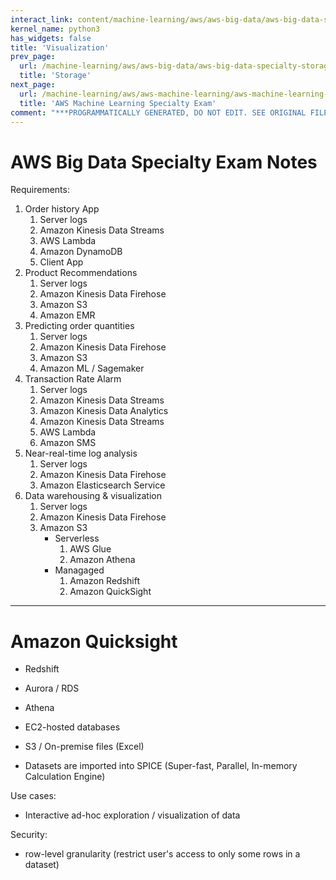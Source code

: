 ```yaml
---
interact_link: content/machine-learning/aws/aws-big-data/aws-big-data-specialty-visualization.ipynb
kernel_name: python3
has_widgets: false
title: 'Visualization'
prev_page:
  url: /machine-learning/aws/aws-big-data/aws-big-data-specialty-storage
  title: 'Storage'
next_page:
  url: /machine-learning/aws/aws-machine-learning/aws-machine-learning-specialty-exam
  title: 'AWS Machine Learning Specialty Exam'
comment: "***PROGRAMMATICALLY GENERATED, DO NOT EDIT. SEE ORIGINAL FILES IN /content***"
---
```



# AWS Big Data Specialty Exam Notes

Requirements:
1. Order history App
    1. Server logs 
    2. Amazon Kinesis Data Streams 
    3. AWS Lambda 
    4. Amazon DynamoDB
    5. Client App
2. Product Recommendations
    1. Server logs 
    2. Amazon Kinesis Data Firehose
    3. Amazon S3
    4. Amazon EMR
3. Predicting order quantities
    1. Server logs
    2. Amazon Kinesis Data Firehose
    3. Amazon S3
    4. Amazon ML / Sagemaker
4. Transaction Rate Alarm
    1. Server logs
    2. Amazon Kinesis Data Streams
    3. Amazon Kinesis Data Analytics
    4. Amazon Kinesis Data Streams
    5. AWS Lambda
    6. Amazon SMS
5. Near-real-time log analysis
    1. Server logs
    2. Amazon Kinesis Data Firehose
    3. Amazon Elasticsearch Service
6. Data warehousing & visualization
    1. Server logs
    2. Amazon Kinesis Data Firehose
    3. Amazon S3
        - Serverless
            1. AWS Glue
            2. Amazon Athena
        - Managaged
            1. Amazon Redshift
            2. Amazon QuickSight



---
# Amazon Quicksight

- Redshift
- Aurora / RDS
- Athena
- EC2-hosted databases
- S3 / On-premise files (Excel)

- Datasets are imported into SPICE (Super-fast, Parallel, In-memory Calculation Engine)

Use cases:
- Interactive ad-hoc exploration / visualization of data

Security:
- row-level granularity (restrict user's access to only some rows in a dataset)

